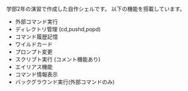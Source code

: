 学部2年の演習で作成した自作シェルです。
以下の機能を搭載しています。

* 外部コマンド実行
* ディレクトリ管理 (cd,pushd,popd)
* コマンド履歴記憶
* ワイルドカード
* プロンプト変更
* スクリプト実行 (コメント機能あり)
* エイリアス機能
* コマンド情報表示
* バックグラウンド実行(外部コマンドのみ)
